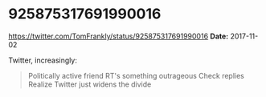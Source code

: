 # 925875317691990016
https://twitter.com/TomFrankly/status/925875317691990016
**Date:** 2017-11-02

Twitter, increasingly:

> Politically active friend RT's something outrageous
> Check replies
> Realize Twitter just widens the divide
